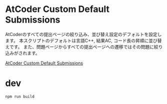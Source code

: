 # AtCoder Custom Default Submissions

AtCoderのすべての提出ページの絞り込み、並び替え設定のデフォルトを設定します。 
本スクリプトのデフォルトは言語C++, 結果AC, コード長の昇順に並び替えです。 
また、問題ページからすべての提出ページへの遷移ではその問題に絞り込みがされます。

[AtCoder Custom Default Submissions](https://greasyfork.org/ja/scripts/393705-atcoder-custom-default-submissions)

# dev

```sh
npm run build
```
